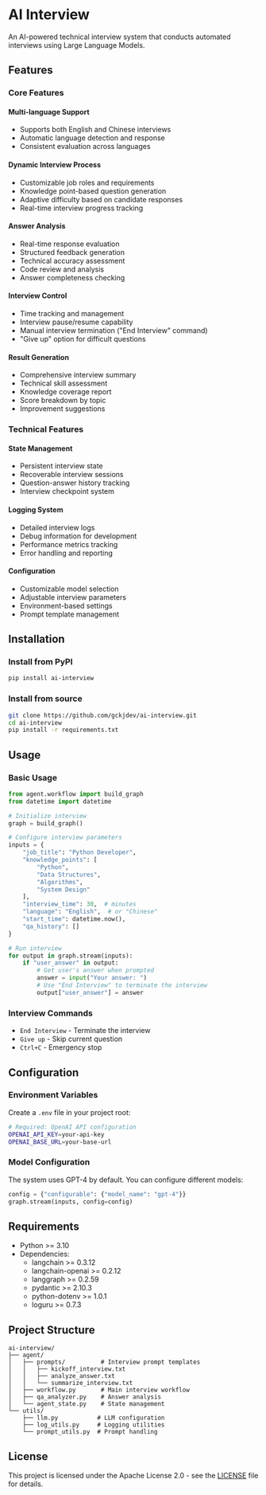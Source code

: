 # AI Interview

An AI-powered technical interview system that conducts automated interviews using Large Language Models.

## Features

### Core Features

#### Multi-language Support
- Supports both English and Chinese interviews
- Automatic language detection and response
- Consistent evaluation across languages

#### Dynamic Interview Process
- Customizable job roles and requirements
- Knowledge point-based question generation
- Adaptive difficulty based on candidate responses
- Real-time interview progress tracking

#### Answer Analysis
- Real-time response evaluation
- Structured feedback generation
- Technical accuracy assessment
- Code review and analysis
- Answer completeness checking

#### Interview Control
- Time tracking and management
- Interview pause/resume capability
- Manual interview termination ("End Interview" command)
- "Give up" option for difficult questions

#### Result Generation
- Comprehensive interview summary
- Technical skill assessment
- Knowledge coverage report
- Score breakdown by topic
- Improvement suggestions

### Technical Features

#### State Management
- Persistent interview state
- Recoverable interview sessions
- Question-answer history tracking
- Interview checkpoint system

#### Logging System
- Detailed interview logs
- Debug information for development
- Performance metrics tracking
- Error handling and reporting

#### Configuration
- Customizable model selection
- Adjustable interview parameters
- Environment-based settings
- Prompt template management

## Installation

### Install from PyPI
```bash
pip install ai-interview
```

### Install from source
```bash
git clone https://github.com/gckjdev/ai-interview.git
cd ai-interview
pip install -r requirements.txt
```

## Usage

### Basic Usage

```python
from agent.workflow import build_graph
from datetime import datetime

# Initialize interview
graph = build_graph()

# Configure interview parameters
inputs = {
    "job_title": "Python Developer",
    "knowledge_points": [
        "Python",
        "Data Structures",
        "Algorithms",
        "System Design"
    ],
    "interview_time": 30,  # minutes
    "language": "English",  # or "Chinese"
    "start_time": datetime.now(),
    "qa_history": []
}

# Run interview
for output in graph.stream(inputs):
    if "user_answer" in output:
        # Get user's answer when prompted
        answer = input("Your answer: ")
        # Use "End Interview" to terminate the interview
        output["user_answer"] = answer
```

### Interview Commands
- `End Interview` - Terminate the interview
- `Give up` - Skip current question
- `Ctrl+C` - Emergency stop

## Configuration

### Environment Variables
Create a `.env` file in your project root:

```bash
# Required: OpenAI API configuration
OPENAI_API_KEY=your-api-key
OPENAI_BASE_URL=your-base-url
```

### Model Configuration
The system uses GPT-4 by default. You can configure different models:
```python
config = {"configurable": {"model_name": "gpt-4"}}
graph.stream(inputs, config=config)
```

## Requirements

- Python >= 3.10
- Dependencies:
  - langchain >= 0.3.12
  - langchain-openai >= 0.2.12
  - langgraph >= 0.2.59
  - pydantic >= 2.10.3
  - python-dotenv >= 1.0.1
  - loguru >= 0.7.3

## Project Structure

```
ai-interview/
├── agent/
│   ├── prompts/          # Interview prompt templates
│   │   ├── kickoff_interview.txt
│   │   ├── analyze_answer.txt
│   │   └── summarize_interview.txt
│   ├── workflow.py       # Main interview workflow
│   ├── qa_analyzer.py    # Answer analysis
│   └── agent_state.py    # State management
└── utils/
    ├── llm.py           # LLM configuration
    ├── log_utils.py     # Logging utilities
    └── prompt_utils.py  # Prompt handling
```

## License

This project is licensed under the Apache License 2.0 - see the [LICENSE](LICENSE) file for details. 